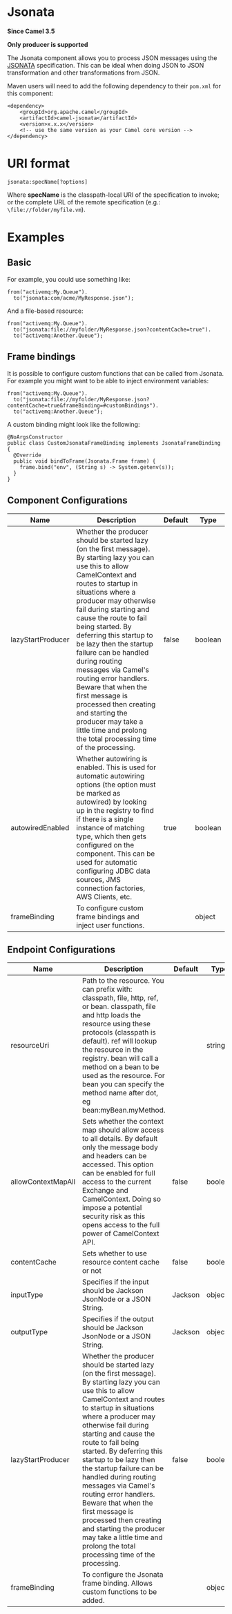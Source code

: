 # Jsonata

**Since Camel 3.5**

**Only producer is supported**

The Jsonata component allows you to process JSON messages using the
[JSONATA](https://jsonata.org/) specification. This can be ideal when
doing JSON to JSON transformation and other transformations from JSON.

Maven users will need to add the following dependency to their `pom.xml`
for this component:

    <dependency>
        <groupId>org.apache.camel</groupId>
        <artifactId>camel-jsonata</artifactId>
        <version>x.x.x</version>
        <!-- use the same version as your Camel core version -->
    </dependency>

# URI format

    jsonata:specName[?options]

Where **specName** is the classpath-local URI of the specification to
invoke; or the complete URL of the remote specification (e.g.:
`\file://folder/myfile.vm`).

# Examples

## Basic

For example, you could use something like:

    from("activemq:My.Queue").
      to("jsonata:com/acme/MyResponse.json");

And a file-based resource:

    from("activemq:My.Queue").
      to("jsonata:file://myfolder/MyResponse.json?contentCache=true").
      to("activemq:Another.Queue");

## Frame bindings

It is possible to configure custom functions that can be called from
Jsonata. For example you might want to be able to inject environment
variables:

    from("activemq:My.Queue").
      to("jsonata:file://myfolder/MyResponse.json?contentCache=true&frameBinding=#customBindings").
      to("activemq:Another.Queue");

A custom binding might look like the following:

    @NoArgsConstructor
    public class CustomJsonataFrameBinding implements JsonataFrameBinding {
      @Override
      public void bindToFrame(Jsonata.Frame frame) {
        frame.bind("env", (String s) -> System.getenv(s));
      }
    }

## Component Configurations

  
|Name|Description|Default|Type|
|---|---|---|---|
|lazyStartProducer|Whether the producer should be started lazy (on the first message). By starting lazy you can use this to allow CamelContext and routes to startup in situations where a producer may otherwise fail during starting and cause the route to fail being started. By deferring this startup to be lazy then the startup failure can be handled during routing messages via Camel's routing error handlers. Beware that when the first message is processed then creating and starting the producer may take a little time and prolong the total processing time of the processing.|false|boolean|
|autowiredEnabled|Whether autowiring is enabled. This is used for automatic autowiring options (the option must be marked as autowired) by looking up in the registry to find if there is a single instance of matching type, which then gets configured on the component. This can be used for automatic configuring JDBC data sources, JMS connection factories, AWS Clients, etc.|true|boolean|
|frameBinding|To configure custom frame bindings and inject user functions.||object|

## Endpoint Configurations

  
|Name|Description|Default|Type|
|---|---|---|---|
|resourceUri|Path to the resource. You can prefix with: classpath, file, http, ref, or bean. classpath, file and http loads the resource using these protocols (classpath is default). ref will lookup the resource in the registry. bean will call a method on a bean to be used as the resource. For bean you can specify the method name after dot, eg bean:myBean.myMethod.||string|
|allowContextMapAll|Sets whether the context map should allow access to all details. By default only the message body and headers can be accessed. This option can be enabled for full access to the current Exchange and CamelContext. Doing so impose a potential security risk as this opens access to the full power of CamelContext API.|false|boolean|
|contentCache|Sets whether to use resource content cache or not|false|boolean|
|inputType|Specifies if the input should be Jackson JsonNode or a JSON String.|Jackson|object|
|outputType|Specifies if the output should be Jackson JsonNode or a JSON String.|Jackson|object|
|lazyStartProducer|Whether the producer should be started lazy (on the first message). By starting lazy you can use this to allow CamelContext and routes to startup in situations where a producer may otherwise fail during starting and cause the route to fail being started. By deferring this startup to be lazy then the startup failure can be handled during routing messages via Camel's routing error handlers. Beware that when the first message is processed then creating and starting the producer may take a little time and prolong the total processing time of the processing.|false|boolean|
|frameBinding|To configure the Jsonata frame binding. Allows custom functions to be added.||object|
